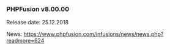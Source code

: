### PHPFusion v8.00.00
Release date: 25.12.2018

News: https://www.phpfusion.com/infusions/news/news.php?readmore=624
